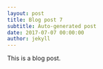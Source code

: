 ```yaml
---
layout: post
title: Blog post 7
subtitle: Auto-generated post
date: 2017-07-07 00:00:00
author: jekyll
---
```


This is a blog post.
